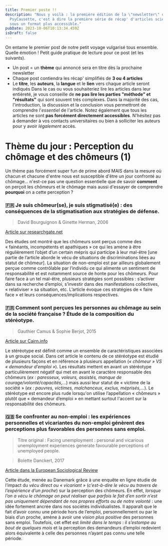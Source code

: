 ```yaml
---
title: Premier poste !!
description: "Nous y voilà : la première édition de la \"newsletter\" de
  PsyCausette, c'est à dire la première série de récap' d'articles scientifiques
  sous un format plus accessible."
pubDate: 2023-10-06T10:13:34.459Z
isDraft: false
---
```

On entame le premier post de notre petit voyage vulgarisé tous ensemble. Quelle émotion ! Petit guide pratique de lecture pour ce post (et les suivants).

* Un post = un **thème** qui annoncé sera en titre dès la prochaine newsletter
* Chaque post contiendra les récap' simplifiés de **3 ou 4 articles**
* Le **titre**, les **auteurs**, la **langue** et le **lien** vers chaque article seront indiqués
  Dans le cas ou vous souhaiteriez lire les articles dans leur entièreté, je vous conseille de **ne pas lire les parties "méthode" et "résultats"** qui sont souvent très complexes. Dans la majorité des cas, l'introduction, la discussion et la conclusion vous permettront de comprendre l'*essentiel* de l'article.
  Notez également que tous les articles ne sont **pas forcément directement accessibles**. N'hésitez pas à demander à vos contacts universitaires ou bien à solliciter les auteurs pour y avoir *légalement* accès.

# Thème du jour : Perception du chômage et des chômeurs (1)

Un thème pas forcément super fun de prime abord MAIS dans la mesure où chacun et chacune d'entre nous est susceptible d'être un jour confronté au chômage... n'est-ce pas une question essentielle que de savoir **comment** on perçoit les chômeurs et le chômage mais aussi d'essayer de comprendre **pourquoi** on a cette perception ?

### 🇫🇷 Je suis chômeur(se), je suis stigmatisé(e) : des conséquences de la stigmatisation aux stratégies de défense.

> David Bourguignon & Ginette Herman, 2006

[Article sur researchgate.net](https://www.researchgate.net/publication/234072080_Je_suis_chomeurse_je_suis_stigmatisee_Des_consequences_de_la_stigmatisation_aux_strategies_de_defense_de_soi/link/09e4150ed331bc35ae000000/download)

Des études ont montré que les chômeurs sont perçus comme des « fainéants, incompétents et apathiques » ce qui les amène à être régulièrement l’objet d’un certain mépris qui participe à leur mal-être \[une partie de l’article aborde le vécu de situations de discriminations liées au statut de chômeur]. La situation de non-emploi est par ailleurs globalement perçue comme contrôlable par
l’individu ce qui alimente un sentiment de responsabilité et est notamment source de honte pour les chômeurs. Pour faire face à un tel mal-être, plusieurs stratégies sont possibles : s’activer dans sa recherche d’emploi, s’investir dans des manifestations collectives, « relativiser » sa situation, etc. L’article évoque ces stratégies de « faire face » et leurs conséquences/implications respectives.

### 🇫🇷 Comment sont perçues les personnes au chômage au sein de la société française ? Étude de la composition du stéréotype.

> Gauthier Camus & Sophie Berjot, 2015

[Article sur Cairn.info](https://www.cairn.info/revue-les-cahiers-internationaux-de-psychologie-sociale-2015-1-page-53.html)

Le stéréotype est définit comme un ensemble de caractéristiques associées à un groupe social. Dans cet article le contenu de ce stéréotype est étudié de plusieurs façons et en référence à plusieurs appellation (*« chômeur » VS « demandeur d’emploi »*). Les résultats mettent en avant un stéréotype particulièrement négatif qui met en avant le caractère responsable des chômeurs (*ex : paresseux, voleurs, assistés, manque de courage/volonté/capacités,…*) mais aussi leur statut de « victime de la société » (*ex : pauvres, victimes, malchanceux, exclus, méprisés,…*). Le stéréotype est encore plus rude lorsqu'on utilise l’appellation « chômeurs » plutôt que « demandeur d’emploi » en mettant surtout l'accent sur la responsabilité des chômeurs.

### 🇬🇧 Se confronter au non-emploi : les expériences personnelles et vicariantes du non-emploi génèrent des perceptions plus favorables des personnes sans emploi.
> Titre original : Facing unemployment : personal and vicarious unemployment experiences generate favourable perceptions of unemployed people.

> Bolette Danckert, 2017

[Article dans la  European Sociological Review](https://doi.org/10.1093/esr/jcx076)

Cette étude, menée au Danemark grâce à une enquête en ligne étudie de l’impact du *vécu direct ou « vicariant »* (_c’est-à-dire le vécu au travers de l’expérience d’un proche_) sur la perception des chômeurs. En effet, *lorsque l’on a vécu le chômage on peut réaliser que parfois le fait d’en sortir n’est pas uniquement dépendant de nos propres efforts ou de notre volonté* : une idée fortement ancrée dans nos sociétés individualistes. Il apparaît que le fait d’avoir connu une période hors de l’emploi, personnellement ou par le biais d’un proche, amène à avoir une *vision plus positive* des personnes sans emploi. Toutefois, cet effet est *limité dans le temps* : il *s’estompe au bout de quelques mois* et la perception des demandeurs d’emploi redevient alors équivalente à celle des personnes n’ayant pas connu une telle période.